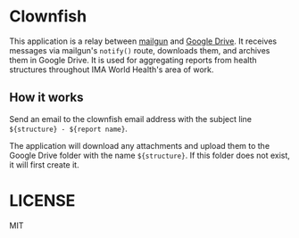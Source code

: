 Clownfish
=========

This application is a relay between [mailgun](https://www.mailgun.com/) and [Google Drive](https://drive.google.com).  It receives messages via mailgun's `notify()` route, downloads them, and archives them in Google Drive.  It is used for aggregating reports from health structures throughout IMA World Health's area of work.

## How it works

Send an email to the clownfish email address with the subject line `${structure} - ${report name}`.

The application will download any attachments and upload them to the Google Drive folder with the name `${structure}`.  If this folder does not exist, it will first create it.

# LICENSE
MIT
